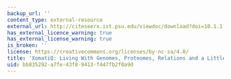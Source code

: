 ```yaml
---
backup_url: ''
content_type: external-resource
external_url: http://citeseerx.ist.psu.edu/viewdoc/download?doi=10.1.1.15.3594&rep=rep1&type=pdf
has_external_licence_warning: true
has_external_license_warning: true
is_broken: ''
license: https://creativecommons.org/licenses/by-nc-sa/4.0/
title: 'XomatiQ: Living With Genomes, Proteomes, Relations and a Little Bit of XML'
uid: bb835292-a7fe-43f8-9413-f447fb2f0a9d
---
```

